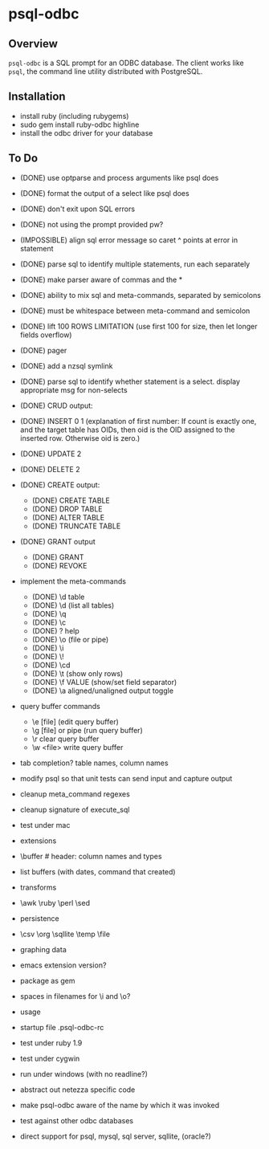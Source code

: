 
# psql-odbc #

## Overview ##

`psql-odbc` is a SQL prompt for an ODBC database.  The client
works like `psql`, the command line utility distributed with
PostgreSQL.

## Installation ##

* install ruby (including rubygems)
* sudo gem install ruby-odbc highline
* install the odbc driver for your database

## To Do ##

* (DONE) use optparse and process arguments like psql does
* (DONE) format the output of a select like psql does
* (DONE) don't exit upon SQL errors
* (DONE) not using the prompt provided pw?
* (IMPOSSIBLE) align sql error message so caret ^ points at error in statement
* (DONE) parse sql to identify multiple statements, run each separately
* (DONE) make parser aware of commas and the *
* (DONE) ability to mix sql and meta-commands, separated by semicolons
* (DONE) must be whitespace between meta-command and semicolon
* (DONE) lift 100 ROWS LIMITATION (use first 100 for size, then let longer fields overflow)
* (DONE) pager
* (DONE) add a nzsql symlink
* (DONE) parse sql to identify whether statement is a select.  display appropriate msg for non-selects
* (DONE) CRUD output:
 * (DONE) INSERT 0 1 (explanation of first number: If count is exactly one, and the target table has OIDs, then oid is the OID assigned to the inserted row. Otherwise oid is zero.)
 * (DONE) UPDATE 2
 * (DONE) DELETE 2
* (DONE) CREATE output:
  * (DONE) CREATE TABLE
  * (DONE) DROP TABLE
  * (DONE) ALTER TABLE
  * (DONE) TRUNCATE TABLE
* (DONE) GRANT output
  * (DONE) GRANT
  * (DONE) REVOKE
* implement the meta-commands
  * (DONE) \d table
  * (DONE) \d (list all tables)
  * (DONE) \q
  * (DONE) \c
  * (DONE) \? help
  * (DONE) \o (file or pipe)
  * (DONE) \i
  * (DONE) \\!
  * (DONE) \cd
  * (DONE) \t (show only rows)
  * (DONE) \f VALUE (show/set field separator)
  * (DONE) \a aligned/unaligned output toggle
* query buffer commands
  * \e \[file\]         (edit query buffer)
  * \g \[file\] or pipe (run query buffer)
  * \r clear query buffer
  * \w \<file\> write query buffer
* tab completion? table names, column names
* modify psql so that unit tests can send input and capture output
* cleanup meta_command regexes
* cleanup signature of execute_sql
* test under mac

* extensions
 * \buffer <name>  # header: column names and types
 * list buffers (with dates, command that created)
 * transforms
  * \awk \ruby \perl \sed
 * persistence
  * \csv \org \sqllite \temp \file
 * graphing data
* emacs extension version?
* package as gem
* spaces in filenames for \i and \o?
* usage
* startup file .psql-odbc-rc
* test under ruby 1.9
* test under cygwin
* run under windows (with no readline?)
* abstract out netezza specific code
* make psql-odbc aware of the name by which it was invoked
* test against other odbc databases
* direct support for psql, mysql, sql server, sqllite, (oracle?)